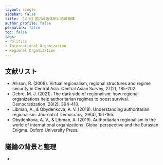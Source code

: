 ```yaml
---
layout: single
sidebar: false
title: 【メモ】国内政治体制と地域機構
author_profile: false
permalink: false
toc: false
tags:
- Politics
- International Organization
- Regional Organization
---
```


## 文献リスト
- Allison, R. (2008). Virtual regionalism, regional structures and regime security in Central Asia. Central Asian Survey, 27(2), 185-202.
- Debre, M. J. (2021). The dark side of regionalism: how regional organizations help authoritarian regimes to boost survival. Democratization, 28(2), 394-413.
- Libman, A., & Obydenkova, A. V. (2018). Understanding authoritarian regionalism. Journal of Democracy, 29(4), 151-165.
- Obydenkova, A. V., & Libman, A. (2019). Authoritarian regionalism in the world of international organizations: Global perspective and the Eurasian Enigma. Oxford University Press.

## 議論の背景と整理
- 

